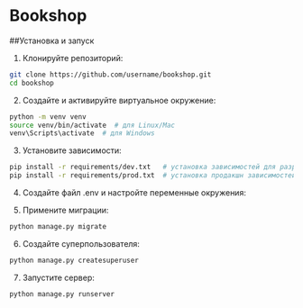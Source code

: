 # Bookshop
##Установка и запуск

1. Клонируйте репозиторий:

```bash
git clone https://github.com/username/bookshop.git
cd bookshop
```
2. Создайте и активируйте виртуальное окружение:

```bash
python -m venv venv
source venv/bin/activate  # для Linux/Mac
venv\Scripts\activate  # для Windows
```

3. Установите зависимости:

```bash
pip install -r requirements/dev.txt   # установка зависимостей для разработки
pip install -r requirements/prod.txt  # установка продакшн зависимостей
```

4. Создайте файл .env и настройте переменные окружения:

5. Примените миграции:
```bash
python manage.py migrate
```

6. Создайте суперпользователя:

```bash
python manage.py createsuperuser
```

7. Запустите сервер:

```bash
python manage.py runserver
```


